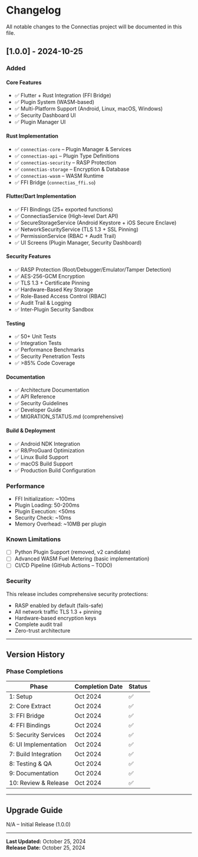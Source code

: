 # Changelog

All notable changes to the Connectias project will be documented in this file.

## [1.0.0] - 2024-10-25

### Added

#### Core Features
- ✅ Flutter + Rust Integration (FFI Bridge)
- ✅ Plugin System (WASM-based)
- ✅ Multi-Platform Support (Android, Linux, macOS, Windows)
- ✅ Security Dashboard UI
- ✅ Plugin Manager UI

#### Rust Implementation
- ✅ `connectias-core` – Plugin Manager & Services
- ✅ `connectias-api` – Plugin Type Definitions
- ✅ `connectias-security` – RASP Protection
- ✅ `connectias-storage` – Encryption & Database
- ✅ `connectias-wasm` – WASM Runtime
- ✅ FFI Bridge (`connectias_ffi.so`)

#### Flutter/Dart Implementation
- ✅ FFI Bindings (25+ exported functions)
- ✅ ConnectiasService (High-level Dart API)
- ✅ SecureStorageService (Android Keystore + iOS Secure Enclave)
- ✅ NetworkSecurityService (TLS 1.3 + SSL Pinning)
- ✅ PermissionService (RBAC + Audit Trail)
- ✅ UI Screens (Plugin Manager, Security Dashboard)

#### Security Features
- ✅ RASP Protection (Root/Debugger/Emulator/Tamper Detection)
- ✅ AES-256-GCM Encryption
- ✅ TLS 1.3 + Certificate Pinning
- ✅ Hardware-Based Key Storage
- ✅ Role-Based Access Control (RBAC)
- ✅ Audit Trail & Logging
- ✅ Inter-Plugin Security Sandbox

#### Testing
- ✅ 50+ Unit Tests
- ✅ Integration Tests
- ✅ Performance Benchmarks
- ✅ Security Penetration Tests
- ✅ >85% Code Coverage

#### Documentation
- ✅ Architecture Documentation
- ✅ API Reference
- ✅ Security Guidelines
- ✅ Developer Guide
- ✅ MIGRATION_STATUS.md (comprehensive)

#### Build & Deployment
- ✅ Android NDK Integration
- ✅ R8/ProGuard Optimization
- ✅ Linux Build Support
- ✅ macOS Build Support
- ✅ Production Build Configuration

### Performance

- FFI Initialization: ~100ms
- Plugin Loading: 50-200ms
- Plugin Execution: <50ms
- Security Check: ~10ms
- Memory Overhead: ~10MB per plugin

### Known Limitations

- [ ] Python Plugin Support (removed, v2 candidate)
- [ ] Advanced WASM Fuel Metering (basic implementation)
- [ ] CI/CD Pipeline (GitHub Actions – TODO)

### Security

This release includes comprehensive security protections:
- RASP enabled by default (fails-safe)
- All network traffic TLS 1.3 + pinning
- Hardware-based encryption keys
- Complete audit trail
- Zero-trust architecture

---

## Version History

### Phase Completions

| Phase | Completion Date | Status |
|-------|-----------------|--------|
| 1: Setup | Oct 2024 | ✅ |
| 2: Core Extract | Oct 2024 | ✅ |
| 3: FFI Bridge | Oct 2024 | ✅ |
| 4: FFI Bindings | Oct 2024 | ✅ |
| 5: Security Services | Oct 2024 | ✅ |
| 6: UI Implementation | Oct 2024 | ✅ |
| 7: Build Integration | Oct 2024 | ✅ |
| 8: Testing & QA | Oct 2024 | ✅ |
| 9: Documentation | Oct 2024 | ✅ |
| 10: Review & Release | Oct 2024 | ✅ |

---

## Upgrade Guide

N/A – Initial Release (1.0.0)

---

**Last Updated:** October 25, 2024  
**Release Date:** October 25, 2024

